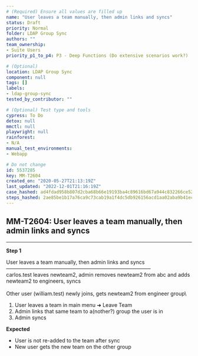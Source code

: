 ```yaml
---
# (Required) Ensure all values are filled up
name: "User leaves a team manually, then admin links and syncs"
status: Draft
priority: Normal
folder: LDAP Group Sync
authors: ""
team_ownership: 
- Suite Users
priority_p1_to_p4: P3 - Deep Functions (Do extensive scenarios work?)

# (Optional)
location: LDAP Group Sync
component: null
tags: []
labels: 
- ldap-group-sync
tested_by_contributor: ""

# (Optional) Test type and tools
cypress: To Do
detox: null
mmctl: null
playwright: null
rainforest: 
- N/A
manual_test_environments: 
- Webapp

# Do not change
id: 5537285
key: MM-T2604
created_on: "2020-05-27T21:13:19Z"
last_updated: "2022-12-01T21:16:19Z"
case_hashed: ad4fdad958b807d2cba68b66e19193ba4c89616bd67a944c832266ce52b6d1a2333c8b9fde67efc454c7d43ebfb510f9
steps_hashed: 2ae85be1b17a76ca9c73cab19a1f4dc5db926156acd1aa02aba9b41eccc29a2a659a3efe335c0e6c6fcee7ca2cac8ace
---
```


<!-- (Auto-generated) Based on frontmatter's "key" and "name" -->

## MM-T2604: User leaves a team manually, then admin links and syncs

---

**Step 1**

User leaves a team manually, then admin links and syncs\
————————————————————————————\
carlos.test leaves newteam2, admin removes newteam2 from abc and adds newteam2 to engineers, syncs\
\
Other user (william.test) newly joins, gets newteam2 from engineer group\\

1. User leaves a team in main menu ➜ Leave Team
2. Admin links that same team to a(nother?) group the user is in
3. Admin syncs

**Expected**

- User is not re-added to the team after sync
- New user gets the new team on the other group

